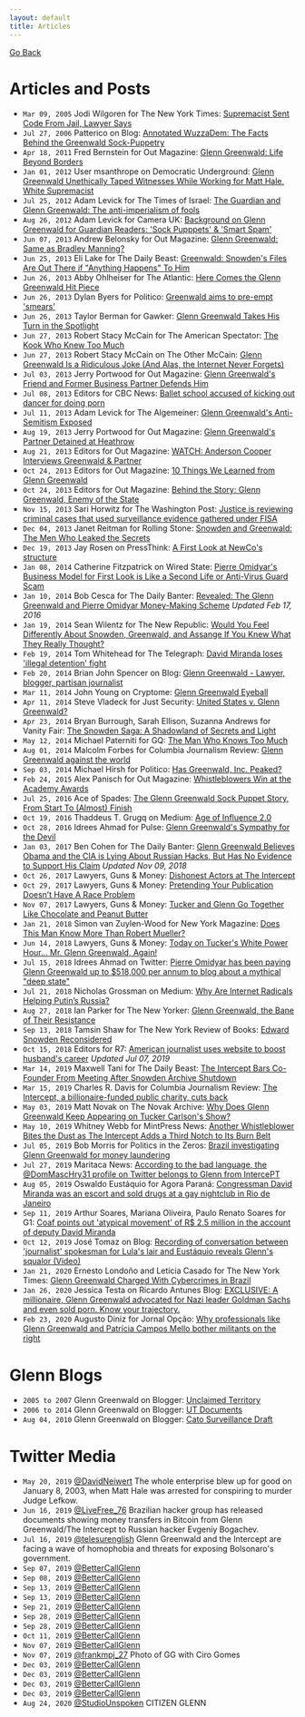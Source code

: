 ```yaml
---
layout: default
title: Articles
---
```


[Go Back](index.md)

# Articles and Posts

- ``Mar 09, 2005`` Jodi Wilgoren for The New York Times: [Supremacist Sent Code From Jail, Lawyer Says](https://www.nytimes.com/2005/03/09/us/supremacist-sent-code-from-jail-lawyer-says.html)
- ``Jul 27, 2006`` Patterico on Blog: [Annotated WuzzaDem: The Facts Behind the Greenwald Sock-Puppetry](http://patterico.com/2006/07/27/annotated-wuzzadem-the-facts-behind-the-greenwald-sock-puppetry/)
- ``Apr 18, 2011`` Fred Bernstein for Out Magazine: [Glenn Greenwald: Life Beyond Borders](https://www.out.com/news-commentary/2011/04/18/glenn-greenwald-life-beyond-borders)
- ``Jan 01, 2012`` User msanthrope on Democratic Underground: [Glenn Greenwald Unethically Taped Witnesses While Working for Matt Hale, White Supremacist](https://upload.democraticunderground.com/1002101211)
- ``Jul 25, 2012`` Adam Levick for The Times of Israel: [The Guardian and Glenn Greenwald: The anti-imperialism of fools](https://blogs.timesofisrael.com/the-guardian-and-glenn-greenwald-the-anti-imperialism-of-fools/)
- ``Aug 26, 2012`` Adam Levick for Camera UK: [Background on Glenn Greenwald for Guardian Readers: 'Sock Pupppets' & 'Smart Spam'](https://camera-uk.org/2012/08/26/background-on-glenn-greenwald-for-guardian-readers-sock-puppets-smart-spam/)
- ``Jun 07, 2013`` Andrew Belonsky for Out Magazine: [Glenn Greenwald: Same as Bradley Manning?](https://www.out.com/entertainment/popnography/2013/06/07/glenn-greenwald-whistleblower-bradley-manning)
- ``Jun 25, 2013`` Eli Lake for The Daily Beast: [Greenwald: Snowden's Files Are Out There if "Anything Happens" To Him](https://www.thedailybeast.com/greenwald-snowdens-files-are-out-there-if-anything-happens-to-him)
- ``Jun 26, 2013`` Abby Ohlheiser for The Atlantic: [Here Comes the Glenn Greenwald Hit Piece](https://www.theatlantic.com/national/archive/2013/06/here-comes-glenn-greenwald-hit-piece/313861/)
- ``Jun 26, 2013`` Dylan Byers for Politico: [Greenwald aims to pre-empt 'smears'](https://www.politico.com/blogs/media/2013/06/greenwald-aims-to-pre-empt-smears-167191)
- ``Jun 26, 2013`` Taylor Berman for Gawker: [Glenn Greenwald Takes His Turn in the Spotlight](https://gawker.com/glenn-greenwald-takes-his-turn-in-the-spotlight-593163038)
- ``Jun 27, 2013`` Robert Stacy McCain for The American Spectator: [The Kook Who Knew Too Much](https://spectator.org/55331_kook-who-knew-too-much/)
- ``Jun 27, 2013`` Robert Stacy McCain on The Other McCain: [Glenn Greenwald Is a Ridiculous Joke (And Alas, the Internet Never Forgets)](https://theothermccain.com/2013/06/27/glenn-greenwald-is-a-ridiculous-joke-and-alas-the-internet-never-forgets/)
- ``Jul 03, 2013`` Jerry Portwood for Out Magazine: [Glenn Greenwald's Friend and Former Business Partner Defends Him](https://www.out.com/entertainment/popnography/2013/07/03/glenn-greenwald-former-lover-porn-jake-jaxson-jason-buchtel)
- ``Jul 08, 2013`` Editors for CBC News: [Ballet school accused of kicking out dancer for doing porn](https://www.cbc.ca/news/canada/manitoba/ballet-school-accused-of-kicking-out-dancer-for-doing-porn-1.1329099)
- ``Jul 11, 2013`` Adam Levick for The Algemeiner: [Glenn Greenwald's Anti-Semitism Exposed](https://www.algemeiner.com/2013/07/11/glenn-greenwalds-anti-semitism-exposed/)
- ``Aug 19, 2013`` Jerry Portwood for Out Magazine: [Glenn Greenwald's Partner Detained at Heathrow](https://www.out.com/news-opinion/2013/08/19/glenn-greenwalds-partner-detained-heathrow)
- ``Aug 21, 2013`` Editors for Out Magazine: [WATCH: Anderson Cooper Interviews Greenwald & Partner](https://www.out.com/entertainment/popnography/2013/08/21/watch-anderson-cooper-interviews-glenn-greenwald-david-miranda)
- ``Oct 24, 2013`` Editors for Out Magazine: [10 Things We Learned from Glenn Greenwald](https://www.out.com/glenn-greenwald/2013/10/24/10-things-we-learned-glenn-greenwald)
- ``Oct 24, 2013`` Editors for Out Magazine: [Behind the Story: Glenn Greenwald, Enemy of the State](https://www.out.com/news-opinion/2013/10/24/behind-story-glenn-greenwald-enemy-state)
- ``Nov 15, 2013`` Sari Horwitz for The Washington Post: [Justice is reviewing criminal cases that used surveillance evidence gathered under FISA](https://www.washingtonpost.com/world/national-security/justice-reviewing-criminal-cases-that-used-evidence-gathered-under-fisa-act/2013/11/15/0aea6420-4e0d-11e3-9890-a1e0997fb0c0_story.html)
- ``Dec 04, 2013`` Janet Reitman for Rolling Stone: [Snowden and Greenwald: The Men Who Leaked the Secrets](https://www.rollingstone.com/culture/culture-news/snowden-and-greenwald-the-men-who-leaked-the-secrets-104970/?print=true)
- ``Dec 19, 2013`` Jay Rosen on PressThink: [A First Look at NewCo's structure](https://pressthink.org/2013/12/a-first-look-at-newcos-structure/)
- ``Jan 08, 2014`` Catherine Fitzpatrick on Wired State: [Pierre Omidyar's Business Model for First Look is Like a Second Life or Anti-Virus Guard Scam](https://3dblogger.typepad.com/wired_state/2014/01/pierre-omidyars-business-model-for-first-look-is-like-a-second-life-or-anti-virus-guard-scam.html)
- ``Jan 10, 2014`` Bob Cesca for The Daily Banter: [Revealed: The Glenn Greenwald and Pierre Omidyar Money-Making Scheme](https://thedailybanter.com/2014/01/revealed-the-glenn-greenwald-and-pierre-omidyar-money-making-scheme/) _Updated Feb 17, 2016_
- ``Jan 19, 2014`` Sean Wilentz for The New Republic: [Would You Feel Differently About Snowden, Greenwald, and Assange If You Knew What They Really Thought?](https://newrepublic.com/article/116253/edward-snowden-glenn-greenwald-julian-assange-what-they-believe)
- ``Feb 19, 2014`` Tom Whitehead for The Telegraph: [David Miranda loses 'illegal detention' fight](https://www.telegraph.co.uk/news/uknews/terrorism-in-the-uk/10648338/David-Miranda-loses-illegal-detention-fight.html)
- ``Feb 20, 2014`` Brian John Spencer on Blog: [Glenn Greenwald - Lawyer, blogger, partisan journalist](http://brianjohnspencer.blogspot.com/2014/02/glenn-greenwald-lawyer-blogger-partisan.html)
- ``Mar 11, 2014`` John Young on Cryptome: [Glenn Greenwald Eyeball](https://cryptome.org/2014-info/glenn-greenwald/glenn-greenwald.htm)
- ``Apr 11, 2014`` Steve Vladeck for Just Security: [United States v. Glenn Greenwald?](https://www.justsecurity.org/9299/united-states-v-glenn-greenwald/)
- ``Apr 23, 2014`` Bryan Burrough, Sarah Ellison, Suzanna Andrews for Vanity Fair: [The Snowden Saga: A Shadowland of Secrets and Light](https://www.vanityfair.com/news/politics/2014/05/edward-snowden-politics-interview)
- ``May 12, 2014`` Michael Paterniti for GQ: [The Man Who Knows Too Much](https://www.gq.com/story/glenn-greenwald-edward-snowden-no-place-to-hide)
- ``Aug 01, 2014`` Malcolm Forbes for Columbia Journalism Review: [Glenn Greenwald against the world](https://archives.cjr.org/critical_eye/glenn_greenwald_against_the_wo.php)
- ``Sep 03, 2014`` Michael Hirsh for Politico: [Has Greenwald, Inc. Peaked?](https://www.politico.com/magazine/story/2014/09/glenn-greenwald-inc-peaked-110576)
- ``Feb 24, 2015`` Alex Panisch for Out Magazine: [Whistleblowers Win at the Academy Awards](https://www.out.com/popnography/2015/2/24/why-whistleblowers-winning-academy-awards-matters)
- ``Jul 25, 2016`` Ace of Spades: [The Glenn Greenwald Sock Puppet Story, From Start To (Almost) Finish](http://ace.mu.nu/archives/187585.php)
- ``Oct 19, 2016`` Thaddeus T. Grugq on Medium: [Age of Influence 2.0](https://medium.com/@thegrugq/agent-of-influence-2-0-e1f20bed4aec)
- ``Oct 28, 2016`` Idrees Ahmad for Pulse: [Glenn Greenwald's Sympathy for the Devil](https://pulsemedia.org/2016/10/28/sympathy-for-the-devil-exorcising-greenwald-and-assad/)
- ``Jan 03, 2017`` Ben Cohen for The Daily Banter: [Glenn Greenwald Believes Obama and the CIA is Lying About Russian Hacks, But Has No Evidence to Support His Claim](https://thedailybanter.com/2017/01/03/glenn-greenwald-obama-russian-hacks/) _Updated Nov 09, 2018_
- ``Oct 26, 2017`` Lawyers, Guns & Money: [Dishonest Actors at The Intercept](https://www.lawyersgunsmoneyblog.com/2017/10/dishonest-actors-intercept)
- ``Oct 29, 2017`` Lawyers, Guns & Money: [Pretending Your Publication Doesn’t Have A Race Problem](https://www.lawyersgunsmoneyblog.com/2017/10/intercept-the-root-fight)
- ``Nov 07, 2017`` Lawyers, Guns & Money: [Tucker and Glenn Go Together Like Chocolate and Peanut Butter](https://www.lawyersgunsmoneyblog.com/2017/11/tucker-glenn-go-together-like-chocolate-peanut-butter)
- ``Jan 21, 2018`` Simon van Zuylen-Wood for New York Magazine: [Does This Man Know More Than Robert Mueller?](https://nymag.com/intelligencer/2018/01/glenn-greenwald-russia-investigation.html)
- ``Jun 14, 2018`` Lawyers, Guns & Money: [Today on Tucker's White Power Hour… Mr. Glenn Greenwald, Again!](https://www.lawyersgunsmoneyblog.com/2018/06/today-tuckers-white-power-hour-mr-glenn-greenwald)
- ``Jul 15, 2018`` Idrees Ahmad on Twitter: [Pierre Omidyar has been paying Glenn Greenwald up to $518,000 per annum to blog about a mythical "deep state"](https://threader.app/thread/1018533571689099265)
- ``Jul 21, 2018`` Nicholas Grossman on Medium: [Why Are Internet Radicals Helping Putin’s Russia?](https://arcdigital.media/why-are-internet-radicals-helping-putins-russia-6ff2978b172e)
- ``Aug 27, 2018`` Ian Parker for The New Yorker: [Glenn Greenwald, the Bane of Their Resistance](https://www.newyorker.com/magazine/2018/09/03/glenn-greenwald-the-bane-of-their-resistance)
- ``Sep 13, 2018`` Tamsin Shaw for The New York Review of Books: [Edward Snowden Reconsidered](https://www.nybooks.com/daily/2018/09/13/edward-snowden-reconsidered/)
- ``Oct 15, 2018`` Editors for R7: [American journalist uses website to boost husband's career](https://noticias.r7.com/eleicoes-2018/jornalista-americano-usa-site-para-alavancar-carreira-do-marido-09072019) _Updated Jul 07, 2019_
- ``Mar 14, 2019`` Maxwell Tani for The Daily Beast: [The Intercept Bars Co-Founder From Meeting After Snowden Archive Shutdown](https://www.thedailybeast.com/laura-poitras-co-founder-of-the-intercept-barred-from-company-meeting-after-snowden-archive-shutdown)
- ``Mar 15, 2019`` Charles R. Davis for Columbia Journalism Review: [The Intercept, a billionaire-funded public charity, cuts back](https://www.cjr.org/business_of_news/layoffs-the-intercept.php)
- ``May 03, 2019`` Matt Novak on The Novak Archive: [Why Does Glenn Greenwald Keep Appearing on Tucker Carlson's Show?](https://www.novakarchive.com/foias/2019/4/20/why-does-glenn-greenwald-keep-going-on-tucker-carlsons-show)
- ``May 10, 2019`` Whitney Webb for MintPress News: [Another Whistleblower Bites the Dust as The Intercept Adds a Third Notch to Its Burn Belt](https://www.mintpressnews.com/daniel-hale-another-whistleblower-bites-the-dust-as-the-intercept-adds-a-third-notch-to-its-burn-belt/258386/)
- ``Jul 05, 2019`` Bob Morris for Politics in the Zeros: [Brazil investigating Glenn Greenwald for money laundering](https://polizeros.com/2019/07/05/brazil-investigating-glenn-greenwald-for-money-laundering/)
- ``Jul 27, 2019`` Maritaca News: [According to the bad language, the @DomMascHry31 profile on Twitter belongs to Glenn from IntercePT](https://maritaca-news.blogspot.com/2019/07/segundo-as-mas-linguas-o-perfil.html)
- ``Aug 05, 2019`` Oswaldo Eustáquio for Agora Paraná: [Congressman David Miranda was an escort and sold drugs at a gay nightclub in Rio de Janeiro](https://web.archive.org/web/20191210044025/http://www.agoraparana.com.br/noticia/deputado-david-miranda-era-garoto-de-programa-e-vendia-drogas-em-boate-gay-no-rio-de-janeiro)
- ``Sep 11, 2019`` Arthur Soares, Mariana Oliveira, Paulo Renato Soares for G1: [Coaf points out 'atypical movement' of R$ 2.5 million in the account of deputy David Miranda](https://g1.globo.com/rj/rio-de-janeiro/noticia/2019/09/11/coaf-aponta-movimentacao-atipica-de-r-25-milhoes-em-conta-do-deputado-federal-david-miranda.ghtml)
- ``Oct 12, 2019`` José Tomaz on Blog: [Recording of conversation between 'journalist' spokesman for Lula's lair and Eustáquio reveals Glenn's squalor (Video)](https://rota2014.blogspot.com/2019/10/gravacao-de-conversa-entre-jornalistas.html)
- ``Jan 21, 2020`` Ernesto Londoño and Letícia Casado for The New York Times: [Glenn Greenwald Charged With Cybercrimes in Brazil](https://www.nytimes.com/2020/01/21/world/americas/glenn-greenwald-brazil-cybercrimes.html)
- ``Jan 26, 2020`` Jessica Testa on Ricardo Antunes Blog: [EXCLUSIVE: A millionaire, Glenn Greenwald advocated for Nazi leader Goldman Sachs and even sold porn. Know your trajectory.](https://ricardoantunes.com.br/exclusivo-milionario-glenn-greenwald-advogou-para-lider-nazista-goldman-sachs-e-vendeu-ate-filme-porno-conheca-sua-trajetoria/)
- ``Feb 23, 2020`` Augusto Diniz for Jornal Opção: [Why professionals like Glenn Greenwald and Patrícia Campos Mello bother militants on the right](https://www.jornalopcao.com.br/colunas-e-blogs/conexao/por-que-profissionais-como-glenn-greenwald-e-patricia-campos-mello-incomodam-tanto-militantes-da-direita-237490/)

# Glenn Blogs

- ``2005 to 2007`` Glenn Greenwald on Blogger: [Unclaimed Territory](http://glenngreenwald.blogspot.com/)
- ``2006 to 2014`` Glenn Greenwald on Blogger: [UT Documents](http://utdocuments.blogspot.com/)
- ``Aug 04, 2010`` Glenn Greenwald on Blogger: [Cato Surveillance Draft](http://surveillancedraft.blogspot.com/)

# Twitter Media

- ``May 20, 2019`` [@DavidNeiwert](https://twitter.com/DavidNeiwert/status/1130553596091613184) The whole enterprise blew up for good on January 8, 2003, when Matt Hale was arrested for conspiring to murder Judge Lefkow.
- ``Jun 16, 2019`` [@LiveFree_76](https://twitter.com/LiveFree_76/status/1140463115966046208) Brazilian hacker group has released documents showing money transfers in Bitcoin from Glenn Greenwald/The Intercept to Russian hacker Evgeniy Bogachev.
- ``Jul 16, 2019`` [@telesurenglish](https://twitter.com/telesurenglish/status/1151144461738446848) Glenn Greenwald and the Intercept are facing a wave of homophobia and threats for exposing Bolsonaro's government.
- ``Sep 07, 2019`` [@BetterCallGlenn](https://twitter.com/BetterCallGlenn/status/1170428093451968515)
- ``Sep 08, 2019`` [@BetterCallGlenn](https://twitter.com/BetterCallGlenn/status/1170885067654258688)
- ``Sep 13, 2019`` [@BetterCallGlenn](https://twitter.com/BetterCallGlenn/status/1172647150414548994)
- ``Sep 13, 2019`` [@BetterCallGlenn](https://twitter.com/BetterCallGlenn/status/1172647541432705025)
- ``Sep 21, 2019`` [@BetterCallGlenn](https://twitter.com/BetterCallGlenn/status/1175614711095812096)
- ``Sep 28, 2019`` [@BetterCallGlenn](https://twitter.com/BetterCallGlenn/status/1178081438874439681)
- ``Sep 28, 2019`` [@BetterCallGlenn](https://twitter.com/BetterCallGlenn/status/1178082160579895296)
- ``Oct 11, 2019`` [@BetterCallGlenn](https://twitter.com/BetterCallGlenn/status/1182697773445066758)
- ``Nov 07, 2019`` [@BetterCallGlenn](https://twitter.com/BetterCallGlenn/status/1192527000084328448)
- ``Nov 07, 2019`` [@frankmpj_27](https://twitter.com/frankmpj_27/status/1192527387340288001) Photo of GG with Ciro Gomes
- ``Dec 03, 2019`` [@BetterCallGlenn](https://twitter.com/BetterCallGlenn/status/1201899823416381440)
- ``Dec 03, 2019`` [@BetterCallGlenn](https://twitter.com/BetterCallGlenn/status/1201900921367740416)
- ``Dec 03, 2019`` [@BetterCallGlenn](https://twitter.com/BetterCallGlenn/status/1201923240131739654)
- ``Dec 03, 2019`` [@BetterCallGlenn](https://twitter.com/BetterCallGlenn/status/1201923855360647168)
- ``Aug 24, 2020`` [@StudioUnspoken](https://twitter.com/StudioUnspoken/status/1297933764643811328) CITIZEN GLENN
